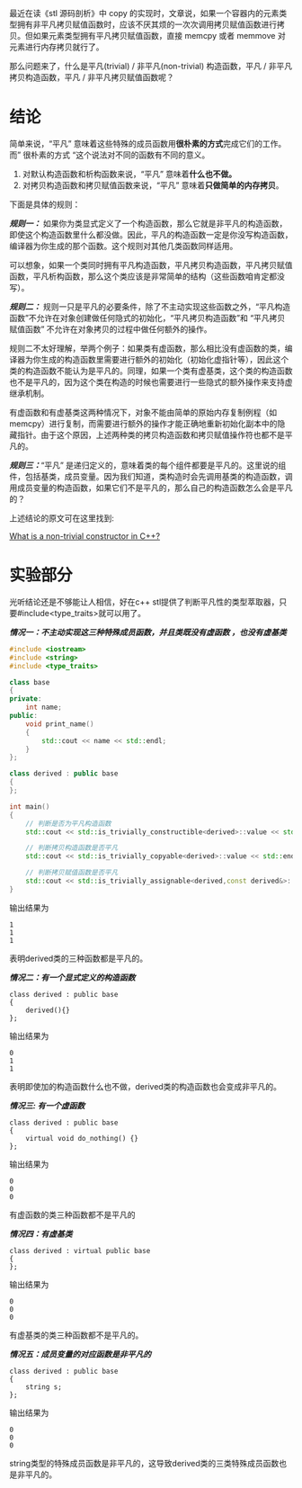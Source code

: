 
最近在读《stl 源码剖析》中 copy 的实现时，文章说，如果一个容器内的元素类型拥有非平凡拷贝赋值函数时，应该不厌其烦的一次次调用拷贝赋值函数进行拷贝。但如果元素类型拥有平凡拷贝赋值函数，直接 memcpy 或者 memmove 对元素进行内存拷贝就行了。

那么问题来了，什么是平凡(trivial) / 非平凡(non-trivial) 构造函数，平凡 / 非平凡拷贝构造函数，平凡 / 非平凡拷贝赋值函数呢？


# 结论

简单来说，“平凡” 意味着这些特殊的成员函数用**很朴素的方式**完成它们的工作。而” 很朴素的方式 “这个说法对不同的函数有不同的意义。

1.  对默认构造函数和析构函数来说，“平凡” 意味着**什么也不做。**
2.  对拷贝构造函数和拷贝赋值函数来说，“平凡” 意味着**只做简单的内存拷贝**。

下面是具体的规则：

***规则一：*** 如果你为类显式定义了一个构造函数，那么它就是非平凡的构造函数，即使这个构造函数里什么都没做。因此，平凡的构造函数一定是你没写构造函数，编译器为你生成的那个函数。这个规则对其他几类函数同样适用。

可以想象，如果一个类同时拥有平凡构造函数，平凡拷贝构造函数，平凡拷贝赋值函数，平凡析构函数，那么这个类应该是非常简单的结构（这些函数咱肯定都没写）。

**_规则二：_** 规则一只是平凡的必要条件，除了不主动实现这些函数之外，“平凡构造函数”不允许在对象创建做任何隐式的初始化，“平凡拷贝构造函数”和 “平凡拷贝赋值函数” 不允许在对象拷贝的过程中做任何额外的操作。

规则二不太好理解，举两个例子：如果类有虚函数，那么相比没有虚函数的类，编译器为你生成的构造函数里需要进行额外的初始化（初始化虚指针等），因此这个类的构造函数不能认为是平凡的。同理，如果一个类有虚基类，这个类的构造函数也不是平凡的，因为这个类在构造的时候也需要进行一些隐式的额外操作来支持虚继承机制。

有虚函数和有虚基类这两种情况下，对象不能由简单的原始内存复制例程（如 memcpy）进行复制，而需要进行额外的操作才能正确地重新初始化副本中的隐藏指针。由于这个原因，上述两种类的拷贝构造函数和拷贝赋值操作符也都不是平凡的。

**_规则三：_**“平凡” 是递归定义的，意味着类的每个组件都要是平凡的。这里说的组件，包括基类，成员变量。因为我们知道，类构造时会先调用基类的构造函数，调用成员变量的构造函数，如果它们不是平凡的，那么自己的构造函数怎么会是平凡的？

上述结论的原文可在这里找到:

[What is a non-trivial constructor in C++?](https://link.zhihu.com/?target=https%3A//stackoverflow.com/questions/3899223/what-is-a-non-trivial-constructor-in-c)




# 实验部分

光听结论还是不够能让人相信，好在c++ stl提供了判断平凡性的类型萃取器，只要#include<type_traits>就可以用了。

**_情况一：不主动实现这三种特殊成员函数，并且类既没有虚函数 ，也没有虚基类_**

```cpp
#include <iostream>
#include <string>
#include <type_traits>

class base
{
private:
    int name;
public:
    void print_name()
    {
        std::cout << name << std::endl;
    }
};

class derived : public base
{
};

int main()
{
    // 判断是否为平凡构造函数
    std::cout << std::is_trivially_constructible<derived>::value << std::endl; 

    // 判断拷贝构造函数是否平凡
    std::cout << std::is_trivially_copyable<derived>::value << std::endl;

    // 判断拷贝赋值函数是否平凡
    std::cout << std::is_trivially_assignable<derived,const derived&>::value << std::endl;
}
```

输出结果为

```text
1
1
1
```

表明derived类的三种函数都是平凡的。

  

**_情况二：有一个显式定义的构造函数_**

```text
class derived : public base
{
    derived(){}
};
```

输出结果为

```text
0
1
1
```

表明即使加的构造函数什么也不做，derived类的构造函数也会变成非平凡的。

  

**_情况三: 有一个虚函数_**

```
class derived : public base
{
    virtual void do_nothing() {}
};
```

输出结果为

```text
0
0
0
```

有虚函数的类三种函数都不是平凡的

  

**_情况四：有虚基类_**

```text
class derived : virtual public base
{
};
```

输出结果为

```text
0
0
0
```

有虚基类的类三种函数都不是平凡的。

  

**_情况五：成员变量的对应函数是非平凡的_**

```text
class derived : public base
{
    string s;
};
```

输出结果为

```text
0
0
0
```

string类型的特殊成员函数是非平凡的，这导致derived类的三类特殊成员函数也是非平凡的。